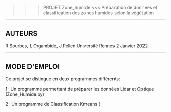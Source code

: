 >>> PROJET Zone_humide <<<
Préparation de données et classification des zones humides selon la végétation

-------
AUTEURS
-------
R.Sourbes, L.Orgambide, J.Pellen
Université Rennes 2
Janvier 2022

-------------
MODE D'EMPLOI
-------------

Ce projet se distingue en deux programmes différents:

1- Un programme permettant de préparer les données Lidar et Optique (Zone_Humide.py)

2- Un programme de Classification Kmeans (




